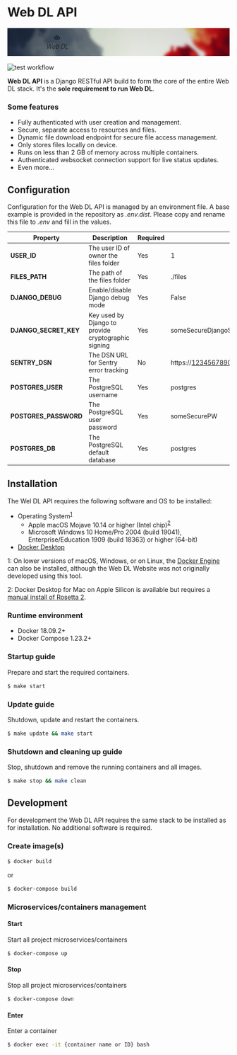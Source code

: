 # Web DL API
![Web DL banner](.github/assets/banner.png)

![test workflow](https://github.com/web-dl-tools/api/actions/workflows/test.yml/badge.svg)

**Web DL API** is a Django RESTful API build to form the core of the entire Web DL stack.
It's the **sole requirement to run Web DL**.

### Some features
* Fully authenticated with user creation and management.
* Secure, separate access to resources and files.
* Dynamic file download endpoint for secure file access management.
* Only stores files locally on device.
* Runs on less than 2 GB of memory across multiple containers.
* Authenticated websocket connection support for live status updates.
* Even more...

## Configuration
Configuration for the Web DL API is managed by an environment file. A base example is provided in the
repository as _.env.dist_. Please copy and rename this file to _.env_ and fill in the values.

| Property              | Description                                         | Required | Example                                               |
|-----------------------|-----------------------------------------------------|----------|-------------------------------------------------------|
| **USER_ID**           | The user ID of owner the files folder               | Yes      | 1                                                     |
| **FILES_PATH**        | The path of the files folder                        | Yes      | ./files                                               |
| **DJANGO_DEBUG**      | Enable/disable Django debug mode                    | Yes      | False                                                 |
| **DJANGO_SECRET_KEY** | Key used by Django to provide cryptographic signing | Yes      | someSecureDjangoSecretkeyFromhttps://djecrety.ir      |
| **SENTRY_DSN**        | The DSN URL for Sentry error tracking               | No       | https://1234567890abcdef@12345.ingest.sentry.io/67890 |
| **POSTGRES_USER**     | The PostgreSQL username                             | Yes      | postgres                                              |
| **POSTGRES_PASSWORD** | The PostgreSQL user password                        | Yes      | someSecurePW                                          |
| **POSTGRES_DB**       | The PostgreSQL default database                     | Yes      | postgres                                              |

## Installation
The Wel DL API requires the following software and OS to be installed:

- Operating System<sup>[1](#lower_os_versions)</sup>
    - Apple macOS Mojave 10.14 or higher (Intel chip)<sup>[2](#apple_silicon)</sup>
    - Microsoft Windows 10 Home/Pro 2004 (build 19041), Enterprise/Education 1909 (build 18363) or higher (64-bit)
- [Docker Desktop](https://www.docker.com/products/docker-desktop)

<a name="lower_os_versions">1</a>: On lower versions of macOS, Windows, or on Linux, the
[Docker Engine](https://hub.docker.com/search?offering=community&operating_system=linux&q=&type=edition)
can also be installed, although the Web DL Website was not originally developed using this tool.

<a name="apple_silicon">2</a>: Docker Desktop for Mac on Apple Silicon is available but requires a
[manual install of Rosetta 2](https://docs.docker.com/docker-for-mac/apple-silicon/#system-requirements).


### Runtime environment
- Docker 18.09.2+
- Docker Compose 1.23.2+

### Startup guide
Prepare and start the required containers.
``` bash
$ make start
```

### Update guide
Shutdown, update and restart the containers.
``` bash
$ make update && make start
```

### Shutdown and cleaning up guide
Stop, shutdown and remove the running containers and all images.
``` bash
$ make stop && make clean
```

## Development
For development the Web DL API requires the same stack to be installed as for installation.
No additional software is required.

### Create image(s)
``` bash
$ docker build
```
or
``` bash
$ docker-compose build
```

### Microservices/containers management

#### Start
Start all project microservices/containers
``` bash
$ docker-compose up
```

#### Stop
Stop all project microservices/containers
``` bash
$ docker-compose down
```

#### Enter
Enter a container
``` bash
$ docker exec -it {container name or ID} bash
```
